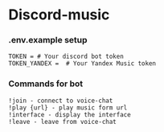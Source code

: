 # Discord-music

### .env.example setup
```
TOKEN = # Your discord bot token
TOKEN_YANDEX =  # Your Yandex Music token
```

### Commands for bot

```
!join - connect to voice-chat
!play {url} - play music form url
!interface - display the interface
!leave - leave from voice-chat
```